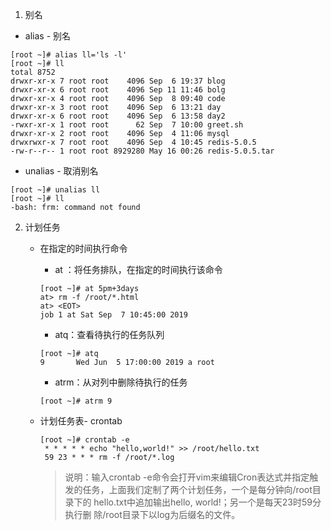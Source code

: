 1. 别名

- alias - 别名

```
[root ~]# alias ll='ls -l'
[root ~]# ll
total 8752
drwxr-xr-x 7 root root    4096 Sep  6 19:37 blog
drwxr-xr-x 6 root root    4096 Sep 11 11:46 bolg
drwxr-xr-x 4 root root    4096 Sep  8 09:40 code
drwxr-xr-x 3 root root    4096 Sep  6 13:21 day
drwxr-xr-x 6 root root    4096 Sep  6 13:58 day2
-rwxr-xr-x 1 root root      62 Sep  7 10:00 greet.sh
drwxr-xr-x 2 root root    4096 Sep  4 11:06 mysql
drwxrwxr-x 7 root root    4096 Sep  4 10:45 redis-5.0.5
-rw-r--r-- 1 root root 8929280 May 16 00:26 redis-5.0.5.tar
```

- unalias - 取消别名

```
[root ~]# unalias ll
[root ~]# ll
-bash: frm: command not found
```

2. 计划任务

   - 在指定的时间执行命令

     - at ：将任务排队，在指定的时间执行该命令
      ```Linux
      [root ~]# at 5pm+3days
      at> rm -f /root/*.html
      at> <EOT>
      job 1 at Sat Sep  7 10:45:00 2019
      ```

     - atq：查看待执行的任务队列
      ```Linux
      [root ~]# atq
      9       Wed Jun  5 17:00:00 2019 a root
      ```
     - atrm：从对列中删除待执行的任务
      ```
      [root ~]# atrm 9
      ```

   - 计划任务表- crontab
       ```
       [root ~]# crontab -e
        * * * * * echo "hello,world!" >> /root/hello.txt
        59 23 * * * rm -f /root/*.log
       ```
       >说明：输入crontab -e命令会打开vim来编辑Cron表达式并指定触发的任务，上面我们定制了两个计划任务，一个是每分钟向/root目录下的		hello.txt中追加输出hello, world!；另一个是每天23时59分执行删		除/root目录下以log为后缀名的文件。
